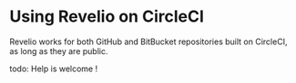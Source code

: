 # Using Revelio on CircleCI

Revelio works for both GitHub and BitBucket repositories built on CircleCI, as
long as they are public.

todo: Help is welcome !

